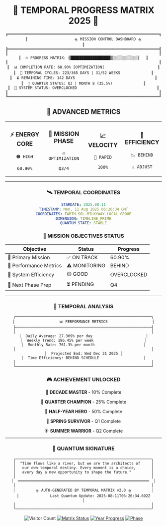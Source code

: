 <div align="center">

# 🌌 TEMPORAL PROGRESS MATRIX 2025 🌌

```
╔════════════════════════════════════════════════════════════════════╗
║                     🛸 MISSION CONTROL DASHBOARD 🛸                     ║
╠════════════════════════════════════════════════════════════════════╣
║                                                                    ║
║  🔥 PROGRESS MATRIX: ╢██████████████████▒░░░░░░░░░░░╟   ║
║                                                                    ║
║  📊 COMPLETION RATE: 60.90% [OPTIMIZATION]                        ║
║  📅 TEMPORAL CYCLES: 223/365 DAYS | 31/52 WEEKS              ║
║  ⏳ REMAINING TIME: 142 DAYS                                    ║
║  🎯 QUARTER STATUS: Q3 | MONTH 8 (35.5%)              ║
║  🔋 SYSTEM STATUS: OVERCLOCKED                                    ║
║                                                                    ║
╚════════════════════════════════════════════════════════════════════╝
```

## 🔮 ADVANCED METRICS

<table align="center">
<tr>
<td align="center" width="25%">

### ⚡ ENERGY CORE
```
🟠 HIGH

60.90%
```

</td>
<td align="center" width="25%">

### 🎯 MISSION PHASE
```
🔥 OPTIMIZATION

Q3/4
```

</td>
<td align="center" width="25%">

### 📈 VELOCITY
```
🚀 RAPID

100%
```

</td>
<td align="center" width="25%">

### 🌟 EFFICIENCY
```
📉 BEHIND

⚠️ ADJUST
```

</td>
</tr>
</table>

---

### 🛰️ TEMPORAL COORDINATES

<div align="center">

```yaml
STARDATE: 2025.08.11
TIMESTAMP: Mon, 11 Aug 2025 06:26:34 GMT
COORDINATES: EARTH.SOL.MILKYWAY.LOCAL_GROUP
DIMENSION: TIMELINE_PRIME
QUANTUM_STATE: STABLE
```

</div>

### 🌠 MISSION OBJECTIVES STATUS

<div align="center">

| Objective | Status | Progress |
|-----------|--------|----------|
| 🎯 Primary Mission | ✅ ON TRACK | 60.90% |
| 🚀 Performance Metrics | ⚠️ MONITORING | BEHIND |
| 🔋 System Efficiency | 🟡 GOOD | OVERCLOCKED |
| 🌟 Next Phase Prep | ⏳ PENDING | Q4 |

</div>

---

### 🔬 TEMPORAL ANALYSIS

<div align="center">

```
┌─────────────────────────────────────────────────────────────┐
│                    📊 PERFORMANCE METRICS                    │
├─────────────────────────────────────────────────────────────┤
│                                                             │
│  Daily Average: 27.309% per day                        │
│  Weekly Trend: 196.45% per week                       │
│  Monthly Rate: 761.3% per month                      │
│                                                             │
│  Projected End: Wed Dec 31 2025 │
│  Time Efficiency: BEHIND SCHEDULE                    │
│                                                             │
└─────────────────────────────────────────────────────────────┘
```

</div>

### 🎮 ACHIEVEMENT UNLOCKED

<div align="center">

🏅 **DECADE MASTER** - 10% Complete

🥉 **QUARTER CHAMPION** - 25% Complete

🥈 **HALF-YEAR HERO** - 50% Complete

🌸 **SPRING SURVIVOR** - Q1 Complete

☀️ **SUMMER WARRIOR** - Q2 Complete

</div>

---

<div align="center">

### 🌌 QUANTUM SIGNATURE

```
╭─────────────────────────────────────────────────────────────╮
│  "Time flows like a river, but we are the architects of     │
│   our own temporal destiny. Every moment is a choice,       │
│   every day a new opportunity to shape the future."         │
│                                                             │
│  ━━━━━━━━━━━━━━━━━━━━━━━━━━━━━━━━━━━━━━━━━━━━━━━━━━━━━━━━━━━  │
│                                                             │
│         🛸 AUTO-GENERATED BY TEMPORAL MATRIX v2.0 🛸         │
│              Last Quantum Update: 2025-08-11T06:26:34.692Z              │
│                                                             │
╰─────────────────────────────────────────────────────────────╯
```

![Visitor Count](https://profile-counter.glitch.me/temporal-matrix/count.svg)
[![Matrix Status](https://img.shields.io/badge/Matrix-ONLINE-brightgreen?style=for-the-badge&logo=matrix)](https://github.com)
[![Year Progress](https://img.shields.io/badge/Year%202025-60.90%25-blue?style=for-the-badge)](https://github.com)
[![Phase](https://img.shields.io/badge/Phase-OPTIMIZATION-orange?style=for-the-badge)](https://github.com)

</div>

</div>
